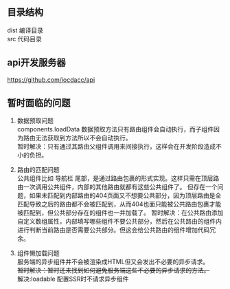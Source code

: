 ## 目录结构
dist 编译目录  
src 代码目录  

## api开发服务器
https://github.com/iocdacc/api  

## 暂时面临的问题
1. 数据预取问题  
components.loadData 数据预取方法只有路由组件会自动执行，而子组件因为路由无法获取到方法所以不会自动执行。  
暂时解决：只有通过其路由父组件调用来间接执行，这样会在开发阶段造成不小的负担。  

2. 路由的匹配问题  
公共组件比如 导航栏 尾部，是通过路由包裹的形式实现。这样只需在顶层路由一次调用公共组件，内部的其他路由就都有这些公共组件了。
但存在一个问题，如果未匹配到内部路由的404页面又不想要公共部分，因为顶层路由是全匹配导致之后的路由都不会被匹配到，从而404也面只能被公共路由包裹才能被匹配到，但公共部分存在的组件也一并加载了。
暂时解决：在公共路由添加自定义数组属性，内部填写哪些组件不要公共部分，然后在公共路由的组件内进行判断当前路由是否需要公共部分。但这会给公共路由的组件增加代码冗余。  

3. 组件懒加载问题  
服务端的异步组件并不会被渲染成HTML但又会发出不必要的异步请求。  
~~暂时解决：暂时还未找到如何避免服务端这些不必要的异步请求的方法。~~  
解决:loadable 配置SSR时不请求异步组件
